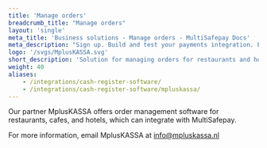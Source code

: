 ```yaml
---
title: 'Manage orders'
breadcrumb_title: "Manage orders"
layout: 'single'
meta_title: 'Business solutions - Manage orders - MultiSafepay Docs'
meta_description: "Sign up. Build and test your payments integration. Explore our products and services. Use our API Reference, SDKs, and wrappers. Get support."
logo: '/svgs/MplusKASSA.svg'
short_description: 'Solution for managing orders for restaurants and hotels by MplusKASSA.'
weight: 40
aliases:
    - /integrations/cash-register-software/
    - /integrations/cash-register-software/mpluskassa/
---
```


Our partner MplusKASSA offers order management software for restaurants, cafes, and hotels, which can integrate with MultiSafepay.

For more information, email MplusKASSA at <info@mpluskassa.nl>